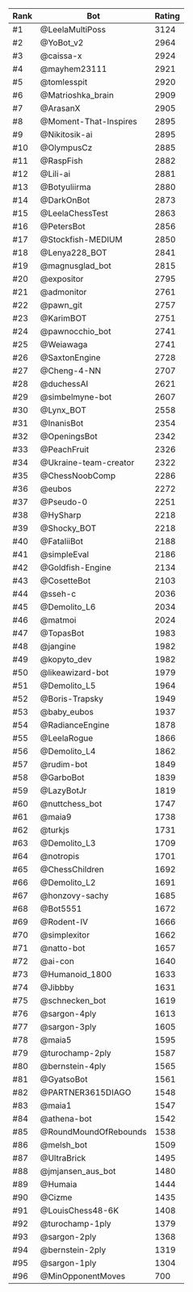 Rank|Bot|Rating
---|---|---
#1|@LeelaMultiPoss|3124
#2|@YoBot_v2|2964
#3|@caissa-x|2924
#4|@mayhem23111|2921
#5|@tomlesspit|2920
#6|@Matrioshka_brain|2909
#7|@ArasanX|2905
#8|@Moment-That-Inspires|2895
#9|@Nikitosik-ai|2895
#10|@OlympusCz|2885
#11|@RaspFish|2882
#12|@Lili-ai|2881
#13|@Botyuliirma|2880
#14|@DarkOnBot|2873
#15|@LeelaChessTest|2863
#16|@PetersBot|2856
#17|@Stockfish-MEDIUM|2850
#18|@Lenya228_BOT|2841
#19|@magnusglad_bot|2815
#20|@expositor|2795
#21|@admonitor|2761
#22|@pawn_git|2757
#23|@KarimBOT|2751
#24|@pawnocchio_bot|2741
#25|@Weiawaga|2741
#26|@SaxtonEngine|2728
#27|@Cheng-4-NN|2707
#28|@duchessAI|2621
#29|@simbelmyne-bot|2607
#30|@Lynx_BOT|2558
#31|@InanisBot|2354
#32|@OpeningsBot|2342
#33|@PeachFruit|2326
#34|@Ukraine-team-creator|2322
#35|@ChessNoobComp|2286
#36|@eubos|2272
#37|@Pseudo-0|2251
#38|@HySharp|2218
#39|@Shocky_BOT|2218
#40|@FataliiBot|2188
#41|@simpleEval|2186
#42|@Goldfish-Engine|2134
#43|@CosetteBot|2103
#44|@sseh-c|2036
#45|@Demolito_L6|2034
#46|@matmoi|2024
#47|@TopasBot|1983
#48|@jangine|1982
#49|@kopyto_dev|1982
#50|@likeawizard-bot|1979
#51|@Demolito_L5|1964
#52|@Boris-Trapsky|1949
#53|@baby_eubos|1937
#54|@RadianceEngine|1878
#55|@LeelaRogue|1866
#56|@Demolito_L4|1862
#57|@rudim-bot|1849
#58|@GarboBot|1839
#59|@LazyBotJr|1819
#60|@nuttchess_bot|1747
#61|@maia9|1738
#62|@turkjs|1731
#63|@Demolito_L3|1709
#64|@notropis|1701
#65|@ChessChildren|1692
#66|@Demolito_L2|1691
#67|@honzovy-sachy|1685
#68|@Bot5551|1672
#69|@Rodent-IV|1666
#70|@simplexitor|1662
#71|@natto-bot|1657
#72|@ai-con|1640
#73|@Humanoid_1800|1633
#74|@Jibbby|1631
#75|@schnecken_bot|1619
#76|@sargon-4ply|1613
#77|@sargon-3ply|1605
#78|@maia5|1595
#79|@turochamp-2ply|1587
#80|@bernstein-4ply|1565
#81|@GyatsoBot|1561
#82|@PARTNER3615DIAGO|1548
#83|@maia1|1547
#84|@athena-bot|1542
#85|@RoundMoundOfRebounds|1538
#86|@melsh_bot|1509
#87|@UltraBrick|1495
#88|@jmjansen_aus_bot|1480
#89|@Humaia|1444
#90|@Cizme|1435
#91|@LouisChess48-6K|1408
#92|@turochamp-1ply|1379
#93|@sargon-2ply|1368
#94|@bernstein-2ply|1319
#95|@sargon-1ply|1304
#96|@MinOpponentMoves|700
